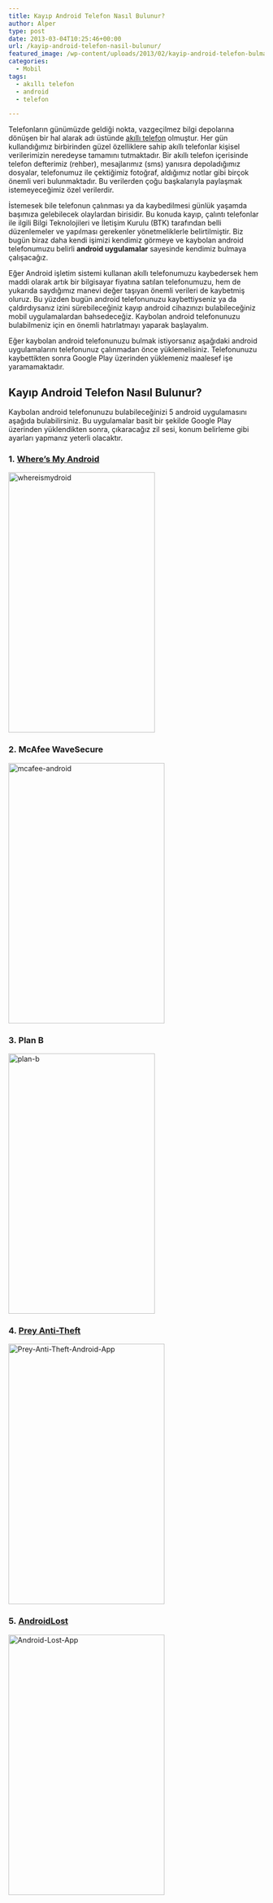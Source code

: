 ```yaml
---
title: Kayıp Android Telefon Nasıl Bulunur?
author: Alper
type: post
date: 2013-03-04T10:25:46+00:00
url: /kayip-android-telefon-nasil-bulunur/
featured_image: /wp-content/uploads/2013/02/kayip-android-telefon-bulma-100x100.jpg
categories:
  - Mobil
tags:
  - akıllı telefon
  - android
  - telefon

---
```

Telefonların günümüzde geldiği nokta, vazgeçilmez bilgi depolarına dönüşen bir hal alarak adı üstünde [akıllı telefon][1] olmuştur. Her gün kullandığımız birbirinden güzel özelliklere sahip akıllı telefonlar kişisel verilerimizin neredeyse tamamını tutmaktadır. Bir akıllı telefon içerisinde telefon defterimiz (rehber), mesajlarımız (sms) yanısıra depoladığımız dosyalar, telefonumuz ile çektiğimiz fotoğraf, aldığımız notlar gibi birçok önemli veri bulunmaktadır. Bu verilerden çoğu başkalarıyla paylaşmak istemeyeceğimiz özel verilerdir.

İstemesek bile telefonun çalınması ya da kaybedilmesi günlük yaşamda başımıza gelebilecek olaylardan birisidir. Bu konuda kayıp, çalıntı telefonlar ile ilgili Bilgi Teknolojileri ve İletişim Kurulu (BTK) tarafından belli düzenlemeler ve yapılması gerekenler yönetmeliklerle belirtilmiştir. Biz bugün biraz daha kendi işimizi kendimiz görmeye ve kaybolan android telefonumuzu belirli **android uygulamalar** sayesinde kendimiz bulmaya çalışacağız.

Eğer Android işletim sistemi kullanan akıllı telefonumuzu kaybedersek hem maddi olarak artık bir bilgisayar fiyatına satılan telefonumuzu, hem de yukarıda saydığımız manevi değer taşıyan önemli verileri de kaybetmiş oluruz. Bu yüzden bugün android telefonunuzu kaybettiyseniz ya da çaldırdıysanız izini sürebileceğiniz kayıp android cihazınızı bulabileceğiniz mobil uygulamalardan bahsedeceğiz. Kaybolan android telefonunuzu bulabilmeniz için en önemli hatırlatmayı yaparak başlayalım.

Eğer kaybolan android telefonunuzu bulmak istiyorsanız aşağıdaki android uygulamalarını telefonunuz çalınmadan önce yüklemelisiniz. Telefonunuzu kaybettikten sonra Google Play üzerinden yüklemeniz maalesef işe yaramamaktadır.

## Kayıp Android Telefon Nasıl Bulunur?

Kaybolan android telefonunuzu bulabileceğinizi 5 android uygulamasını aşağıda bulabilirsiniz. Bu uygulamalar basit bir şekilde Google Play üzerinden yüklendikten sonra, çıkaracağız zil sesi, konum belirleme gibi ayarları yapmanız yeterli olacaktır.

### 1. <a href="https://play.google.com/store/apps/details?id=com.alienmanfc6.wheresmyandroid&hl=en" target="_blank">Where’s My Android</a>

<img class="aligncenter size-full wp-image-12195" alt="whereismydroid" src="https://www.murekkep.org/wp-content/uploads/2013/02/whereismydroid.jpg" width="288" height="512" srcset="https://www.murekkep.org/wp-content/uploads/2013/02/whereismydroid.jpg 288w, https://www.murekkep.org/wp-content/uploads/2013/02/whereismydroid-225x400.jpg 225w, https://www.murekkep.org/wp-content/uploads/2013/02/whereismydroid-28x50.jpg 28w, https://www.murekkep.org/wp-content/uploads/2013/02/whereismydroid-56x100.jpg 56w, https://www.murekkep.org/wp-content/uploads/2013/02/whereismydroid-112x200.jpg 112w, https://www.murekkep.org/wp-content/uploads/2013/02/whereismydroid-171x305.jpg 171w" sizes="(max-width: 288px) 100vw, 288px" /> 

### 2. McAfee WaveSecure

<img class="aligncenter size-full wp-image-12197" alt="mcafee-android" src="https://www.murekkep.org/wp-content/uploads/2013/02/mcafee-android.jpg" width="307" height="512" srcset="https://www.murekkep.org/wp-content/uploads/2013/02/mcafee-android.jpg 307w, https://www.murekkep.org/wp-content/uploads/2013/02/mcafee-android-239x400.jpg 239w, https://www.murekkep.org/wp-content/uploads/2013/02/mcafee-android-182x305.jpg 182w" sizes="(max-width: 307px) 100vw, 307px" /> 

### 3. Plan B

<img class="aligncenter size-full wp-image-12198" alt="plan-b" src="https://www.murekkep.org/wp-content/uploads/2013/02/plan-b.jpg" width="288" height="512" srcset="https://www.murekkep.org/wp-content/uploads/2013/02/plan-b.jpg 288w, https://www.murekkep.org/wp-content/uploads/2013/02/plan-b-225x400.jpg 225w, https://www.murekkep.org/wp-content/uploads/2013/02/plan-b-28x50.jpg 28w, https://www.murekkep.org/wp-content/uploads/2013/02/plan-b-56x100.jpg 56w, https://www.murekkep.org/wp-content/uploads/2013/02/plan-b-112x200.jpg 112w, https://www.murekkep.org/wp-content/uploads/2013/02/plan-b-171x305.jpg 171w" sizes="(max-width: 288px) 100vw, 288px" /> 

### 4. <a href="https://play.google.com/store/apps/details?id=com.prey" target="_blank">Prey Anti-Theft</a>

<img class="size-full wp-image-12402 aligncenter" alt="Prey-Anti-Theft-Android-App" src="https://www.murekkep.org/wp-content/uploads/2013/03/Prey-Anti-Theft-Android-App.jpg" width="307" height="512" srcset="https://www.murekkep.org/wp-content/uploads/2013/03/Prey-Anti-Theft-Android-App.jpg 307w, https://www.murekkep.org/wp-content/uploads/2013/03/Prey-Anti-Theft-Android-App-239x400.jpg 239w, https://www.murekkep.org/wp-content/uploads/2013/03/Prey-Anti-Theft-Android-App-182x305.jpg 182w" sizes="(max-width: 307px) 100vw, 307px" /> 

### 5. <a href="https://play.google.com/store/apps/details?id=com.androidlost" target="_blank" class="broken_link">AndroidLost</a>

<img class="size-full wp-image-12403 aligncenter" alt="Android-Lost-App" src="https://www.murekkep.org/wp-content/uploads/2013/03/Android-Lost-App.jpg" width="307" height="512" srcset="https://www.murekkep.org/wp-content/uploads/2013/03/Android-Lost-App.jpg 307w, https://www.murekkep.org/wp-content/uploads/2013/03/Android-Lost-App-239x400.jpg 239w, https://www.murekkep.org/wp-content/uploads/2013/03/Android-Lost-App-182x305.jpg 182w" sizes="(max-width: 307px) 100vw, 307px" />

 [1]: https://www.murekkep.org/telefon "telefon"